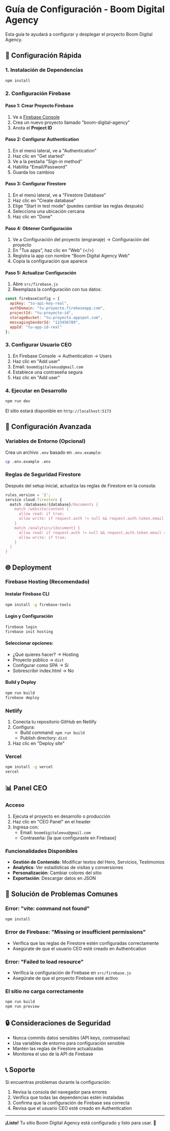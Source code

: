# Guía de Configuración - Boom Digital Agency

Esta guía te ayudará a configurar y desplegar el proyecto Boom Digital Agency.

## 🚀 Configuración Rápida

### 1. Instalación de Dependencias
```bash
npm install
```

### 2. Configuración Firebase

#### Paso 1: Crear Proyecto Firebase
1. Ve a [Firebase Console](https://console.firebase.google.com)
2. Crea un nuevo proyecto llamado "boom-digital-agency"
3. Anota el **Project ID**

#### Paso 2: Configurar Authentication
1. En el menú lateral, ve a "Authentication"
2. Haz clic en "Get started"
3. Ve a la pestaña "Sign-in method"
4. Habilita "Email/Password"
5. Guarda los cambios

#### Paso 3: Configurar Firestore
1. En el menú lateral, ve a "Firestore Database"
2. Haz clic en "Create database"
3. Elige "Start in test mode" (puedes cambiar las reglas después)
4. Selecciona una ubicación cercana
5. Haz clic en "Done"

#### Paso 4: Obtener Configuración
1. Ve a Configuración del proyecto (engranaje) → Configuración del proyecto
2. En "Tus apps", haz clic en "Web" (</>)
3. Registra la app con nombre "Boom Digital Agency Web"
4. Copia la configuración que aparece

#### Paso 5: Actualizar Configuración
1. Abre `src/firebase.js`
2. Reemplaza la configuración con tus datos:

```javascript
const firebaseConfig = {
  apiKey: "tu-api-key-real",
  authDomain: "tu-proyecto.firebaseapp.com",
  projectId: "tu-proyecto-id",
  storageBucket: "tu-proyecto.appspot.com",
  messagingSenderId: "123456789",
  appId: "tu-app-id-real"
};
```

### 3. Configurar Usuario CEO
1. En Firebase Console → Authentication → Users
2. Haz clic en "Add user"
3. Email: `boomdigitaleeuu@gmail.com`
4. Establece una contraseña segura
5. Haz clic en "Add user"

### 4. Ejecutar en Desarrollo
```bash
npm run dev
```

El sitio estará disponible en `http://localhost:5173`

## 🔧 Configuración Avanzada

### Variables de Entorno (Opcional)
Crea un archivo `.env` basado en `.env.example`:

```bash
cp .env.example .env
```

### Reglas de Seguridad Firestore
Después del setup inicial, actualiza las reglas de Firestore en la consola:

```javascript
rules_version = '2';
service cloud.firestore {
  match /databases/{database}/documents {
    match /website/content {
      allow read: if true;
      allow write: if request.auth != null && request.auth.token.email == 'boomdigitaleeuu@gmail.com';
    }
    match /analytics/{document} {
      allow read: if request.auth != null && request.auth.token.email == 'boomdigitaleeuu@gmail.com';
      allow write: if true;
    }
  }
}
```

## 🌐 Deployment

### Firebase Hosting (Recomendado)

#### Instalar Firebase CLI
```bash
npm install -g firebase-tools
```

#### Login y Configuración
```bash
firebase login
firebase init hosting
```

#### Seleccionar opciones:
- ¿Qué quieres hacer? → Hosting
- Proyecto público → `dist`
- Configurar como SPA → Sí
- Sobrescribir index.html → No

#### Build y Deploy
```bash
npm run build
firebase deploy
```

### Netlify
1. Conecta tu repositorio GitHub en Netlify
2. Configura:
   - Build command: `npm run build`
   - Publish directory: `dist`
3. Haz clic en "Deploy site"

### Vercel
```bash
npm install -g vercel
vercel
```

## 📊 Panel CEO

### Acceso
1. Ejecuta el proyecto en desarrollo o producción
2. Haz clic en "CEO Panel" en el header
3. Ingresa con:
   - Email: `boomdigitaleeuu@gmail.com`
   - Contraseña: [la que configuraste en Firebase]

### Funcionalidades Disponibles
- **Gestión de Contenido**: Modificar textos del Hero, Servicios, Testimonios
- **Analytics**: Ver estadísticas de visitas y conversiones
- **Personalización**: Cambiar colores del sitio
- **Exportación**: Descargar datos en JSON

## 🐛 Solución de Problemas Comunes

### Error: "vite: command not found"
```bash
npm install
```

### Error de Firebase: "Missing or insufficient permissions"
- Verifica que las reglas de Firestore estén configuradas correctamente
- Asegúrate de que el usuario CEO esté creado en Authentication

### Error: "Failed to load resource"
- Verifica la configuración de Firebase en `src/firebase.js`
- Asegúrate de que el proyecto Firebase esté activo

### El sitio no carga correctamente
```bash
npm run build
npm run preview
```

## 🔒 Consideraciones de Seguridad

- Nunca commits datos sensibles (API keys, contraseñas)
- Usa variables de entorno para configuración sensible
- Mantén las reglas de Firestore actualizadas
- Monitorea el uso de la API de Firebase

## 📞 Soporte

Si encuentras problemas durante la configuración:
1. Revisa la consola del navegador para errores
2. Verifica que todas las dependencias estén instaladas
3. Confirma que la configuración de Firebase sea correcta
4. Revisa que el usuario CEO esté creado en Authentication

---

**¡Listo!** Tu sitio Boom Digital Agency está configurado y listo para usar. 🎉

